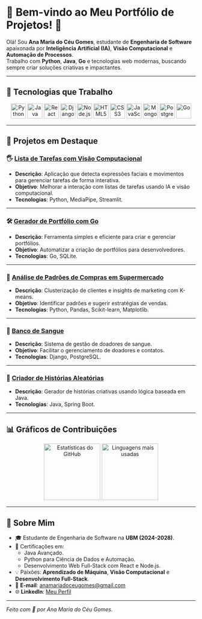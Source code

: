 # 🎨 Bem-vindo ao Meu Portfólio de Projetos! 👋

Olá! Sou **Ana Maria do Céu Gomes**, estudante de **Engenharia de Software** apaixonada por **Inteligência Artificial (IA)**, **Visão Computacional** e **Automação de Processos**.  
Trabalho com **Python**, **Java**, **Go** e tecnologias web modernas, buscando sempre criar soluções criativas e impactantes.

---

## 🚀 Tecnologias que Trabalho

<div align="center">
  <img src="https://cdn-icons-png.flaticon.com/512/732/732212.png" alt="Python" width="40" height="40"/>
  <img src="https://cdn-icons-png.flaticon.com/512/226/226777.png" alt="Java" width="40" height="40"/>
  <img src="https://cdn-icons-png.flaticon.com/512/919/919825.png" alt="React" width="40" height="40"/>
  <img src="https://cdn-icons-png.flaticon.com/512/919/919836.png" alt="Django" width="40" height="40"/>
  <img src="https://cdn-icons-png.flaticon.com/512/919/919852.png" alt="Node.js" width="40" height="40"/>
  <img src="https://cdn-icons-png.flaticon.com/512/732/732190.png" alt="HTML5" width="40" height="40"/>
  <img src="https://cdn-icons-png.flaticon.com/512/732/732190.png" alt="CSS3" width="40" height="40"/>
  <img src="https://cdn-icons-png.flaticon.com/512/732/732228.png" alt="JavaScript" width="40" height="40"/>
  <img src="https://cdn-icons-png.flaticon.com/512/919/919842.png" alt="MongoDB" width="40" height="40"/>
  <img src="https://cdn-icons-png.flaticon.com/512/919/919840.png" alt="PostgreSQL" width="40" height="40"/>
  <img src="https://cdn-icons-png.flaticon.com/512/919/919825.png" alt="Go" width="40" height="40"/>
</div>

---

## 📂 Projetos em Destaque

### 🖐️ [Lista de Tarefas com Visão Computacional](https://github.com/Annnaceu/detector-maos.git)
- **Descrição**: Aplicação que detecta expressões faciais e movimentos para gerenciar tarefas de forma interativa.
- **Objetivo**: Melhorar a interação com listas de tarefas usando IA e visão computacional.
- **Tecnologias**: Python, MediaPipe, Streamlit.

---

### 🛠️ [Gerador de Portfólio com Go](https://github.com/Annnaceu/gerador-portifolio.git)
- **Descrição**: Ferramenta simples e eficiente para criar e gerenciar portfólios.
- **Objetivo**: Automatizar a criação de portfólios para desenvolvedores.
- **Tecnologias**: Go, SQLite.

---

### 🛒 [Análise de Padrões de Compras em Supermercado](https://github.com/Annnaceu/analise-supermercado.git)
- **Descrição**: Clusterização de clientes e insights de marketing com K-means.
- **Objetivo**: Identificar padrões e sugerir estratégias de vendas.
- **Tecnologias**: Python, Pandas, Scikit-learn, Matplotlib.

---

### 💉 [Banco de Sangue](https://github.com/Annnaceu/Banco_de_Sangue.git)
- **Descrição**: Sistema de gestão de doadores de sangue.
- **Objetivo**: Facilitar o gerenciamento de doadores e contatos.
- **Tecnologias**: Django, PostgreSQL.

---

### 📖 [Criador de Histórias Aleatórias](https://github.com/Annnaceu/Historias_java.git)
- **Descrição**: Gerador de histórias criativas usando lógica baseada em Java.
- **Tecnologias**: Java, Spring Boot.

---

## 📊 Gráficos de Contribuições
<div align="center">
  <img src="https://github-readme-stats.vercel.app/api?username=Annnaceu&show_icons=true&theme=radical" alt="Estatísticas do GitHub" height="150"/>
  <img src="https://github-readme-stats.vercel.app/api/top-langs/?username=Annnaceu&layout=compact&theme=radical" alt="Linguagens mais usadas" height="150"/>
</div>

---

## 🌟 Sobre Mim
- 🎓 Estudante de Engenharia de Software na **UBM (2024-2028)**.
- 🎯 Certificações em:
  - Java Avançado.
  - Python para Ciência de Dados e Automação.
  - Desenvolvimento Web Full-Stack com React e Node.js.
- 💡 Paixões: **Aprendizado de Máquina**, **Visão Computacional** e **Desenvolvimento Full-Stack**.
- 📧 **E-mail**: [anamariadoceugomes@gmail.com](mailto:anamariadoceugomes@gmail.com)  
- 🌐 **LinkedIn**: [Meu Perfil](https://www.linkedin.com/in/ana-gomes080520)

---

*Feito com 💖 por Ana Maria do Céu Gomes.*

       


